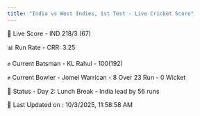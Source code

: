 ```yaml
---
title: "India vs West Indies, 1st Test - Live Cricket Score"
---
```


🔴 Live Score - IND 218/3 (67)  

📊 Run Rate - CRR: 3.25  

✊ Current Batsman - KL Rahul - 100(192)  

✊ Current Bowler - Jomel Warrican - 8 Over 23 Run - 0 Wicket  

📑 Status - Day 2: Lunch Break - India lead by 56 runs

📝 Last Updated on : 10/3/2025, 11:58:58 AM  



